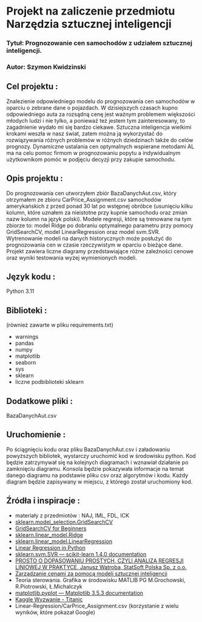 # Projekt na zaliczenie przedmiotu Narzędzia sztucznej inteligencji


### Tytuł: Prognozowanie cen samochodów z udziałem sztucznej inteligencji.
### Autor: Szymon Kwidzinski

## Cel projektu :
Znalezienie odpowiedniego modelu do prognozowania cen 
samochodów w oparciu o zebrane dane o pojazdach. W dzisiejszych czasach kupno
odpowiedniego auta za rozsądną cenę jest ważnym problemem większości
młodych ludzi i nie tylko, a ponieważ też jestem tym zainteresowany,
to zagadnienie wydało mi się bardzo ciekawe. Sztuczna inteligencja
wielkimi krokami weszła w nasz świat, zatem można ją wykorzystać do
rozwiązywania różnych problemów w różnych dziedzinach także do celów
prognozy. Dynamiczne ustalania cen optymalnych wspierane
metodami AL ma na celu pomoc firmom w prognozowaniu popytu a indywidualnym
użytkownikom pomóc w podjęciu decyzji przy zakupie samochodu.

## Opis projektu :
Do prognozowania cen utworzyłem zbiór BazaDanychAut.csv, który otrzymałem
ze zbioru CarPrice_Assignment.csv samochodów amerykańskich z przed ponad 30 lat po
wstępnej obróbce (usunięciu kilku kolumn, które uznałem za nieistotne przy
kupnie samochodu oraz zmian nazw kolumn na język polski).
Modele regresji, które są trenowane na tym zbiorze to: model Ridge po
dobraniu optymalnego parametru przy pomocy GridSearchCV, model LinearRegression
oraz model svm.SVR. Wytrenowanie modeli na danych historycznych może posłużyć do
prognozowania cen w czasie rzeczywistym w oparciu o bieżące dane. 
Projekt zawiera liczne diagramy przedstawiające różne zależności cenowe oraz wyniki
testowania wyżej wymienionych modeli.

## Język kodu :
Python 3.11

## Biblioteki :
(również zawarte w pliku requirements.txt)
* warnings
* pandas
* numpy
* matplotlib
* seaborn
* sys
* sklearn
* liczne podbiblioteki sklearn

## Dodatkowe pliki :
BazaDanychAut.csv

## Uruchomienie :
Po ściągnięciu kodu oraz pliku BazaDanychAut.csv i załadowaniu powyższych bibliotek, wystarczy
uruchomić kod w środowisku python. Kod będzie zatrzymywał się na kolejnych
diagramach i wznawiał działanie po zamknięciu diagramu. Konsola będzie pokazywała informacje 
na temat danego diagramu na podstawie pliku csv oraz algorytmów i kodu. Każdy diagram będzie 
zapisywany w miejscu, z którego został uruchomiony kod.

## Źródła i inspiracje : 
- materiały z przedmiotów : NAJ, IML, FDL, ICK
- [sklearn.model_selection.GridSearchCV](https://scikit-learn.org/stable/modules/generated/sklearn.model_selection.GridSearchCV.html)
- [GridSearchCV for Beginners](https://towardsdatascience.com/gridsearchcv-for-beginners-db48a90114ee)
- [sklearn.linear_model.Ridge](https://scikit-learn.org/stable/modules/generated/sklearn.linear_model.Ridge.html)
- [sklearn.linear_model.LinearRegression](https://scikit-learn.org/stable/modules/generated/sklearn.linear_model.LinearRegression.html)
- [Linear Regression in Python](https://realpython.com/linear-regression-in-python/)
- [sklearn.svm.SVR — scikit-learn 1.4.0 documentation](https://scikit-learn.org/stable/modules/generated/sklearn.svm.SVR.html)
- [PROSTO O DOPASOWANIU PROSTYCH, CZYLI ANALIZA REGRESJI LINIOWEJ W PRAKTYCE, Janusz Wątroba, StatSoft Polska Sp. z o.o.](https://media.statsoft.pl/_old_dnn/downloads/analiza_regresji_liniowej_w_praktyce.pdf) 
- [Zarządzanie cenami za pomocą modeli sztucznej inteligencji](https://webwizard.com.pl/pl/dynamiczne-ustalanie-cen-za-pomoc%C4%85-algorytm%C3%B3w-sztucznej-inteligencji.html)
- Teoria sterowania. Grafika w środowisku MATLIB PG M.Grochowski, R.Piotrowski, Ł.Michalczyk 
- [matplotlib.pyplot — Matplotlib 3.5.3 documentation](https://matplotlib.org/3.5.3/api/_as_gen/matplotlib.pyplot.html) 
- [Kaggle Wyzwanie - Titanic](https://alexiej.github.io/kaggle-titanic/)
- Linear-Regression/CarPrice_Assignment.csv (korzystanie z wielu wyników, które pokazał Google)


